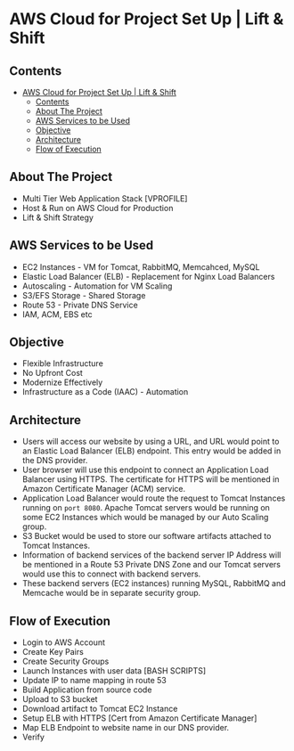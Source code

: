# AWS Cloud for Project Set Up | Lift & Shift

## Contents

- [AWS Cloud for Project Set Up | Lift & Shift](#aws-cloud-for-project-set-up--lift--shift)
  - [Contents](#contents)
  - [About The Project](#about-the-project)
  - [AWS Services to be Used](#aws-services-to-be-used)
  - [Objective](#objective)
  - [Architecture](#architecture)
  - [Flow of Execution](#flow-of-execution)

## About The Project

-   Multi Tier Web Application Stack [VPROFILE]
-   Host & Run on AWS Cloud for Production
-   Lift & Shift Strategy

## AWS Services to be Used

-   EC2 Instances - VM for Tomcat, RabbitMQ, Memcahced, MySQL
-   Elastic Load Balancer (ELB) - Replacement for Nginx Load Balancers
-   Autoscaling - Automation for VM Scaling
-   S3/EFS Storage - Shared Storage
-   Route 53 - Private DNS Service
-   IAM, ACM, EBS etc

## Objective

-   Flexible Infrastructure
-   No Upfront Cost
-   Modernize Effectively
-   Infrastructure as a Code (IAAC) - Automation

## Architecture

-   Users will access our website by using a URL, and URL would point to an Elastic Load Balancer (ELB) endpoint. This entry would be added in the DNS provider.
-   User browser will use this endpoint to connect an Application Load Balancer using HTTPS. The certificate for HTTPS will be mentioned in Amazon Certificate Manager (ACM) service.
-   Application Load Balancer would route the request to Tomcat Instances running on `port 8080`. Apache Tomcat servers would be running on some EC2 Instances which would be managed by our Auto Scaling group.
-   S3 Bucket would be used to store our software artifacts attached to Tomcat Instances.
-   Information of backend services of the backend server IP Address will be mentioned in a Route 53 Private DNS Zone and our Tomcat servers would use this to connect with backend servers.
-   These backend servers (EC2 instances) running MySQL, RabbitMQ and Memcache would be in separate security group.

## Flow of Execution

-   Login to AWS Account
-   Create Key Pairs
-   Create Security Groups
-   Launch Instances with user data [BASH SCRIPTS]
-   Update IP to name mapping in route 53
-   Build Application from source code
-   Upload to S3 bucket
-   Download artifact to Tomcat EC2 Instance
-   Setup ELB with HTTPS [Cert from Amazon Certificate Manager]
-   Map ELB Endpoint to website name in our DNS provider.
-   Verify
